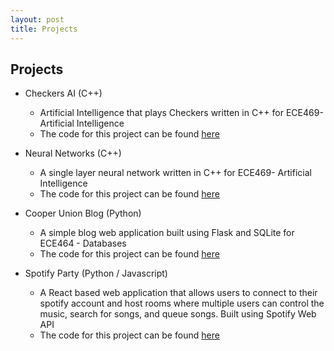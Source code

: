 ```yaml
---
layout: post
title: Projects
---
```


## Projects

- Checkers AI (C++)

  - Artificial Intelligence that plays Checkers written in C++ for ECE469- Artificial Intelligence
  - The code for this project can be found [here](https://github.com/joongyeoncho0823/Checkers-AI)

- Neural Networks (C++)

  - A single layer neural network written in C++ for ECE469- Artificial Intelligence
  - The code for this project can be found [here](https://github.com/joongyeoncho0823/Neural-Network)

- Cooper Union Blog (Python)

  - A simple blog web application built using Flask and SQLite for ECE464 - Databases
  - The code for this project can be found [here](https://github.com/joongyeoncho0823/ECE464-Databases)

- Spotify Party (Python / Javascript)
  - A React based web application that allows users to connect to their spotify account and host rooms where multiple users can control the music, search for songs, and queue songs. Built using Spotify Web API
  - The code for this project can be found [here](https://github.com/joongyeoncho0823/SpotifyApp)
